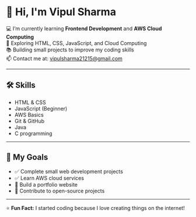 # 👋 Hi, I'm Vipul Sharma

💻 I’m currently learning **Frontend Development** and **AWS Cloud Computing**  
🌱 Exploring HTML, CSS, JavaScript, and Cloud Computing  
📚 Building small projects to improve my coding skills  
📫 Contact me at: [vipulsharma21215@gmail.com](mailto:your.email@example.com)  

---

## 🛠 Skills
- HTML & CSS
- JavaScript (Beginner)
- AWS Basics
- Git & GitHub
- Java
- C programming 

---

## 📌 My Goals
- ✅ Complete small web development projects
- ✅ Learn AWS cloud services
- 🚀 Build a portfolio website
- 🚀 Contribute to open-source projects

---



⭐ **Fun Fact:** I started coding because I love creating things on the internet!  
